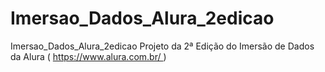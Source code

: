 # Imersao_Dados_Alura_2edicao
Imersao_Dados_Alura_2edicao Projeto da 2ª Edição do Imersão de Dados da Alura ( https://www.alura.com.br/ )
